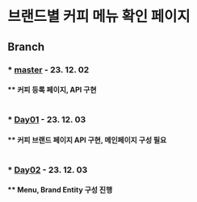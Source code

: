 # 브랜드별 커피 메뉴 확인 페이지

## Branch
### * [master](https://github.com/Irwin-Kr/coffee) - 23. 12. 02
#### ** 커피 등록 페이지, API 구현 <br></br>
### * [Day01](https://github.com/Irwin-Kr/coffee/tree/Day01) - 23. 12. 03
#### ** 커피 브랜드 페이지 API 구현, 메인페이지 구성 필요 <br></br>
### * [Day02](https://github.com/Irwin-Kr/coffee/tree/Day02) - 23. 12. 03
#### ** Menu, Brand Entity 구성 진행 <br></br>
